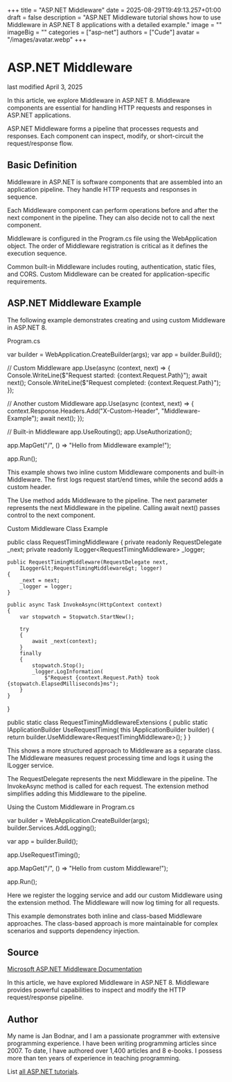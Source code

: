 +++
title = "ASP.NET Middleware"
date = 2025-08-29T19:49:13.257+01:00
draft = false
description = "ASP.NET Middleware tutorial shows how to use Middleware in ASP.NET 8 applications with a detailed example."
image = ""
imageBig = ""
categories = ["asp-net"]
authors = ["Cude"]
avatar = "/images/avatar.webp"
+++

# ASP.NET Middleware

last modified April 3, 2025

In this article, we explore Middleware in ASP.NET 8. Middleware components are
essential for handling HTTP requests and responses in ASP.NET applications.

ASP.NET Middleware forms a pipeline that processes requests and responses. Each
component can inspect, modify, or short-circuit the request/response flow.

## Basic Definition

Middleware in ASP.NET is software components that are assembled into an
application pipeline. They handle HTTP requests and responses in sequence.

Each Middleware component can perform operations before and after the next
component in the pipeline. They can also decide not to call the next component.

Middleware is configured in the Program.cs file using the WebApplication object.
The order of Middleware registration is critical as it defines the execution
sequence.

Common built-in Middleware includes routing, authentication, static files, and
CORS. Custom Middleware can be created for application-specific requirements.

## ASP.NET Middleware Example

The following example demonstrates creating and using custom Middleware in ASP.NET 8.

Program.cs
  

var builder = WebApplication.CreateBuilder(args);
var app = builder.Build();

// Custom Middleware
app.Use(async (context, next) =&gt;
{
    Console.WriteLine($"Request started: {context.Request.Path}");
    await next();
    Console.WriteLine($"Request completed: {context.Request.Path}");
});

// Another custom Middleware
app.Use(async (context, next) =&gt;
{
    context.Response.Headers.Add("X-Custom-Header", "Middleware-Example");
    await next();
});

// Built-in Middleware
app.UseRouting();
app.UseAuthorization();

app.MapGet("/", () =&gt; "Hello from Middleware example!");

app.Run();

This example shows two inline custom Middleware components and built-in Middleware.
The first logs request start/end times, while the second adds a custom header.

The Use method adds Middleware to the pipeline. The next
parameter represents the next Middleware in the pipeline. Calling await next()
passes control to the next component.

Custom Middleware Class Example
  

public class RequestTimingMiddleware
{
    private readonly RequestDelegate _next;
    private readonly ILogger&lt;RequestTimingMiddleware&gt; _logger;

    public RequestTimingMiddleware(RequestDelegate next, 
        ILogger&lt;RequestTimingMiddleware&gt; logger)
    {
        _next = next;
        _logger = logger;
    }

    public async Task InvokeAsync(HttpContext context)
    {
        var stopwatch = Stopwatch.StartNew();
        
        try
        {
            await _next(context);
        }
        finally
        {
            stopwatch.Stop();
            _logger.LogInformation(
                $"Request {context.Request.Path} took {stopwatch.ElapsedMilliseconds}ms");
        }
    }
}

public static class RequestTimingMiddlewareExtensions
{
    public static IApplicationBuilder UseRequestTiming(
        this IApplicationBuilder builder)
    {
        return builder.UseMiddleware&lt;RequestTimingMiddleware&gt;();
    }
}

This shows a more structured approach to Middleware as a separate class. The
Middleware measures request processing time and logs it using the ILogger service.

The RequestDelegate represents the next Middleware in the pipeline.
The InvokeAsync method is called for each request. The extension
method simplifies adding this Middleware to the pipeline.

Using the Custom Middleware in Program.cs
  

var builder = WebApplication.CreateBuilder(args);
builder.Services.AddLogging();

var app = builder.Build();

app.UseRequestTiming();

app.MapGet("/", () =&gt; "Hello from custom Middleware!");

app.Run();

Here we register the logging service and add our custom Middleware using the
extension method. The Middleware will now log timing for all requests.

This example demonstrates both inline and class-based Middleware approaches.
The class-based approach is more maintainable for complex scenarios and supports
dependency injection.

## Source

[Microsoft ASP.NET Middleware Documentation](https://learn.microsoft.com/en-us/aspnet/core/fundamentals/middleware/?view=aspnetcore-8.0)

In this article, we have explored Middleware in ASP.NET 8. Middleware provides
powerful capabilities to inspect and modify the HTTP request/response pipeline.

## Author

My name is Jan Bodnar, and I am a passionate programmer with extensive
programming experience. I have been writing programming articles since 2007.
To date, I have authored over 1,400 articles and 8 e-books. I possess more
than ten years of experience in teaching programming.

List [all ASP.NET tutorials](/all/#asp-net).